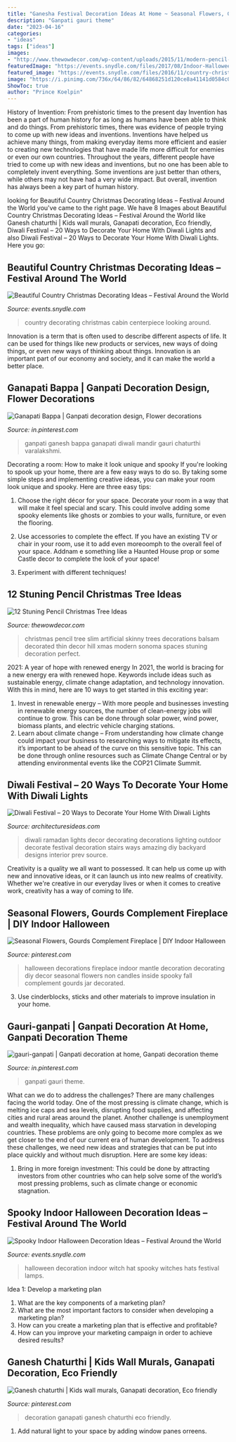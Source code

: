 ```yaml
---
title: "Ganesha Festival Decoration Ideas At Home ~ Seasonal Flowers, Gourds Complement Fireplace"
description: "Ganpati gauri theme"
date: "2023-04-16"
categories:
- "ideas"
tags: ["ideas"]
images:
- "http://www.thewowdecor.com/wp-content/uploads/2015/11/modern-pencil-christmas-tree-decor.jpg"
featuredImage: "https://events.snydle.com/files/2017/08/Indoor-Halloween-Decoration-Ideas-2.jpg"
featured_image: "https://events.snydle.com/files/2016/11/country-christmas-decorating-ideas-16.jpg"
image: "https://i.pinimg.com/736x/64/86/82/64868251d120ce8a41141d0584c08759.jpg"
ShowToc: true
author: "Prince Koelpin"
---
```



History of Invention: From prehistoric times to the present day
Invention has been a part of human history for as long as humans have been able to think and do things. From prehistoric times, there was evidence of people trying to come up with new ideas and inventions. Inventions have helped us achieve many things, from making everyday items more efficient and easier to creating new technologies that have made life more difficult for enemies or even our own countries. Throughout the years, different people have tried to come up with new ideas and inventions, but no one has been able to completely invent everything. Some inventions are just better than others, while others may not have had a very wide impact. But overall, invention has always been a key part of human history.

	

		
looking for Beautiful Country Christmas Decorating Ideas – Festival Around the World you've came to the right page. We have 8 Images about Beautiful Country Christmas Decorating Ideas – Festival Around the World like Ganesh chaturthi | Kids wall murals, Ganapati decoration, Eco friendly, Diwali Festival – 20 Ways to Decorate Your Home With Diwali Lights and also Diwali Festival – 20 Ways to Decorate Your Home With Diwali Lights. Here you go:
		
    
## Beautiful Country Christmas Decorating Ideas – Festival Around The World

<img loading=lazy src="https://events.snydle.com/files/2016/11/country-christmas-decorating-ideas-16.jpg" onerror="this.onerror=null;this.src='https://tse1.mm.bing.net/th?id=OIP.pMaAznrxHQlpzvSqBknxbQHaLH&amp;pid=15.1';" alt="Beautiful Country Christmas Decorating Ideas – Festival Around the World">

_Source: events.snydle.com_

>country decorating christmas cabin centerpiece looking around. 

	

Innovation is a term that is often used to describe different aspects of life. It can be used for things like new products or services, new ways of doing things, or even new ways of thinking about things. Innovation is an important part of our economy and society, and it can make the world a better place.

    
## Ganapati Bappa | Ganpati Decoration Design, Flower Decorations

<img loading=lazy src="https://i.pinimg.com/736x/07/7f/4e/077f4ec2ede78d04338d6e71b17ed2e8.jpg" onerror="this.onerror=null;this.src='https://tse2.mm.bing.net/th?id=OIP.6T2mJ61meSD04EdeimVH9wHaKG&amp;pid=15.1';" alt="Ganapati Bappa | Ganpati decoration design, Flower decorations">

_Source: in.pinterest.com_

>ganpati ganesh bappa ganapati diwali mandir gauri chaturthi varalakshmi. 

	

Decorating a room: How to make it look unique and spooky
If you're looking to spook up your home, there are a few easy ways to do so. By taking some simple steps and implementing creative ideas, you can make your room look unique and spooky. Here are three easy tips:
1. Choose the right décor for your space. Decorate your room in a way that will make it feel special and scary. This could involve adding some spooky elements like ghosts or zombies to your walls, furniture, or even the flooring.

2. Use accessories to complete the effect. If you have an existing TV or chair in your room, use it to add even moreoomph to the overall feel of your space. Addnam e something like a Haunted House prop or some Castle decor to complete the look of your space!

3. Experiment with different techniques!

    
## 12 Stuning Pencil Christmas Tree Ideas

<img loading=lazy src="http://www.thewowdecor.com/wp-content/uploads/2015/11/modern-pencil-christmas-tree-decor.jpg" onerror="this.onerror=null;this.src='https://tse3.mm.bing.net/th?id=OIP.kQKkRQb2j2hArAQAIEbxPAHaJ6&amp;pid=15.1';" alt="12 Stuning Pencil Christmas Tree Ideas">

_Source: thewowdecor.com_

>christmas pencil tree slim artificial skinny trees decorations balsam decorated thin decor hill xmas modern sonoma spaces stuning decoration perfect. 

	

2021: A year of hope with renewed energy
In 2021, the world is bracing for a new energy era with renewed hope. Keywords include ideas such as sustainable energy, climate change adaptation, and technology innovation. With this in mind, here are 10 ways to get started in this exciting year:
1. Invest in renewable energy – With more people and businesses investing in renewable energy sources, the number of clean-energy jobs will continue to grow. This can be done through solar power, wind power, biomass plants, and electric vehicle charging stations.
2. Learn about climate change – From understanding how climate change could impact your business to researching ways to mitigate its effects, it’s important to be ahead of the curve on this sensitive topic. This can be done through online resources such as Climate Change Central or by attending environmental events like the COP21 Climate Summit.

    
## Diwali Festival – 20 Ways To Decorate Your Home With Diwali Lights

<img loading=lazy src="https://architecturesideas.com/wp-content/uploads/2017/10/Diwali-Decoration-4.jpg" onerror="this.onerror=null;this.src='https://tse2.mm.bing.net/th?id=OIP.Wm5HcejS_8WeS3ewO3O_NwDfEX&amp;pid=15.1';" alt="Diwali Festival – 20 Ways to Decorate Your Home With Diwali Lights">

_Source: architecturesideas.com_

>diwali ramadan lights decor decorating decorations lighting outdoor decorate festival decoration stairs ways amazing diy backyard designs interior prev source. 

	

Creativity is a quality we all want to possessed. It can help us come up with new and innovative ideas, or it can launch us into new realms of creativity. Whether we're creative in our everyday lives or when it comes to creative work, creativity has a way of coming to life.

    
## Seasonal Flowers, Gourds Complement Fireplace | DIY Indoor Halloween

<img loading=lazy src="https://i.pinimg.com/736x/64/86/82/64868251d120ce8a41141d0584c08759.jpg" onerror="this.onerror=null;this.src='https://tse2.mm.bing.net/th?id=OIP._oPvfAXgPZuNMn0NPDFMVwHaLH&amp;pid=15.1';" alt="Seasonal Flowers, Gourds Complement Fireplace | DIY Indoor Halloween">

_Source: pinterest.com_

>halloween decorations fireplace indoor mantle decoration decorating diy decor seasonal flowers non candles inside spooky fall complement gourds jar decorated. 

	

3. Use cinderblocks, sticks and other materials to improve insulation in your home.

    
## Gauri-ganpati | Ganpati Decoration At Home, Ganpati Decoration Theme

<img loading=lazy src="https://i.pinimg.com/736x/02/af/df/02afdfb33383fbf7f1fcdc9cab431029.jpg" onerror="this.onerror=null;this.src='https://tse3.mm.bing.net/th?id=OIP.EZpdInzkayJUeV6D5dQZ8gHaJ4&amp;pid=15.1';" alt="gauri-ganpati | Ganpati decoration at home, Ganpati decoration theme">

_Source: in.pinterest.com_

>ganpati gauri theme. 

	

What can we do to address the challenges?
There are many challenges facing the world today. One of the most pressing is climate change, which is melting ice caps and sea levels, disrupting food supplies, and affecting cities and rural areas around the planet. Another challenge is unemployment and wealth inequality, which have caused mass starvation in developing countries. 
These problems are only going to become more complex as we get closer to the end of our current era of human development. To address these challenges, we need new ideas and strategies that can be put into place quickly and without much disruption. Here are some key ideas: 

1) Bring in more foreign investment: This could be done by attracting investors from other countries who can help solve some of the world’s most pressing problems, such as climate change or economic stagnation.

    
## Spooky Indoor Halloween Decoration Ideas – Festival Around The World

<img loading=lazy src="https://events.snydle.com/files/2017/08/Indoor-Halloween-Decoration-Ideas-2.jpg" onerror="this.onerror=null;this.src='https://tse2.mm.bing.net/th?id=OIP.7xsxYmWI3sJ3rsLpzxRbCgHaMa&amp;pid=15.1';" alt="Spooky Indoor Halloween Decoration Ideas – Festival Around the World">

_Source: events.snydle.com_

>halloween decoration indoor witch hat spooky witches hats festival lamps. 

	

Idea 1: Develop a marketing plan
1. What are the key components of a marketing plan? 
2. What are the most important factors to consider when developing a marketing plan? 
3. How can you create a marketing plan that is effective and profitable? 
4. How can you improve your marketing campaign in order to achieve desired results?

    
## Ganesh Chaturthi | Kids Wall Murals, Ganapati Decoration, Eco Friendly

<img loading=lazy src="https://i.pinimg.com/736x/cb/93/e8/cb93e8c05297d6fac1c45132288b7d50.jpg" onerror="this.onerror=null;this.src='https://tse2.mm.bing.net/th?id=OIP.hTWyGRNhfEL1aD0OPRQLEAHaJ3&amp;pid=15.1';" alt="Ganesh chaturthi | Kids wall murals, Ganapati decoration, Eco friendly">

_Source: pinterest.com_

>decoration ganapati ganesh chaturthi eco friendly. 

	

1. Add natural light to your space by adding window panes orreens.

